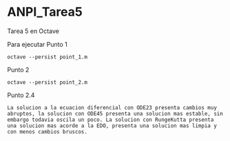 # ANPI_Tarea5
Tarea 5 en Octave

Para ejecutar
  Punto 1
    
    octave --persist point_1.m
  Punto 2
    
    octave --persist point_2.m
  
  Punto 2.4
    
    La solucion a la ecuacion diferencial con ODE23 presenta cambios muy abruptos, la solucion con ODE45 presenta una solucion mas estable, sin embargo todavia oscila un poco. La solucion con RungeKutta presenta una solucion mas acorde a la EDO, presenta una solucion mas limpia y con menos cambios bruscos.
